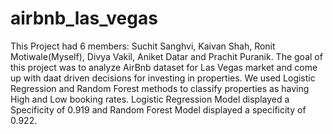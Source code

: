 # airbnb_las_vegas
This Project had 6 members: Suchit Sanghvi, Kaivan Shah, Ronit Motiwale(Myself), Divya Vakil, Aniket Datar and Prachit Puranik.
The goal of this project was to analyze AirBnb dataset for Las Vegas market and come up with daat driven decisions for investing in properties.
We used Logistic Regression and Random Forest methods to classify properties as having High and Low booking rates.
Logistic Regression Model displayed a Specificity of 0.919 and Random Forest Model displayed a specificity of 0.922.
